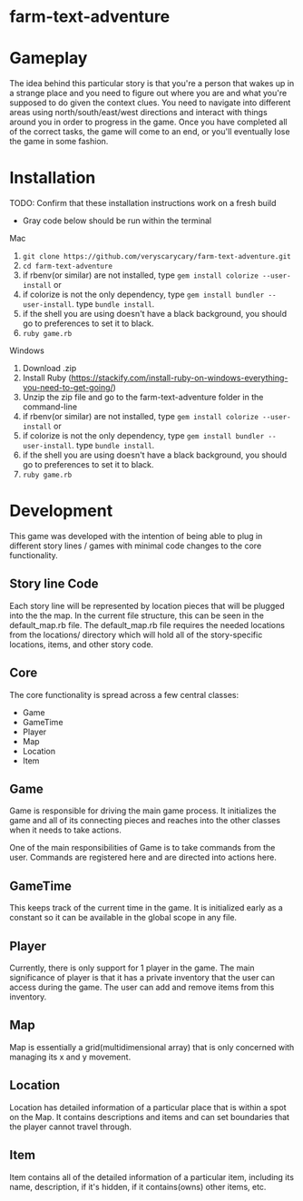 # farm-text-adventure

# Gameplay

The idea behind this particular story is that you're a person that wakes up in a strange place and you need to
figure out where you are and what you're supposed to do given the context clues. You need to navigate into different areas
using north/south/east/west directions and interact with things around you in order to progress in the game. Once you have
completed all of the correct tasks, the game will come to an end, or you'll eventually lose the game in some fashion.

# Installation

TODO: Confirm that these installation instructions work on a fresh build

- Gray code below should be run within the terminal

Mac

1.  ```git clone https://github.com/veryscarycary/farm-text-adventure.git```
2.  ```cd farm-text-adventure```
3.  if rbenv(or similar) are not installed, type ```gem install colorize --user-install```
    or
4.  if colorize is not the only dependency, type ```gem install bundler --user-install```. type `bundle install`.
5.  if the shell you are using doesn't have a black background, you should go to preferences to set it to black.
6.  ```ruby game.rb```

Windows

1.  Download .zip
2.  Install Ruby (https://stackify.com/install-ruby-on-windows-everything-you-need-to-get-going/)
3.  Unzip the zip file and go to the farm-text-adventure folder in the command-line
4.  if rbenv(or similar) are not installed, type ```gem install colorize --user-install```
    or
5.  if colorize is not the only dependency, type ```gem install bundler --user-install```. type ```bundle install```.
6.  if the shell you are using doesn't have a black background, you should go to preferences to set it to black.
7.  ```ruby game.rb```

# Development

This game was developed with the intention of being able to plug in different story lines / games with
minimal code changes to the core functionality.

## Story line Code

Each story line will be represented by location pieces that will be plugged into the the map. In the current file structure,
this can be seen in the default_map.rb file. The default_map.rb file requires the needed locations from the locations/ directory which will hold all of the story-specific locations, items, and other story code.

## Core

The core functionality is spread across a few central classes:

- Game
- GameTime
- Player
- Map
- Location
- Item

## Game

Game is responsible for driving the main game process. It initializes the game and all of its connecting pieces and reaches into the other classes when it needs to take actions.

One of the main responsibilities of Game is to take commands from the user. Commands are registered here and are directed into actions here.

## GameTime

This keeps track of the current time in the game. It is initialized early as a constant so it can be available in the global scope in any file.

## Player

Currently, there is only support for 1 player in the game. The main significance of player is that it has a private inventory that the user can access during the game. The user can add and remove items from this inventory.

## Map

Map is essentially a grid(multidimensional array) that is only concerned with managing its x and y movement.

## Location

Location has detailed information of a particular place that is within a spot on the Map. It contains descriptions and items and can set boundaries that the player cannot travel through.

## Item

Item contains all of the detailed information of a particular item, including its name, description, if it's hidden, if it contains(owns) other items, etc.
